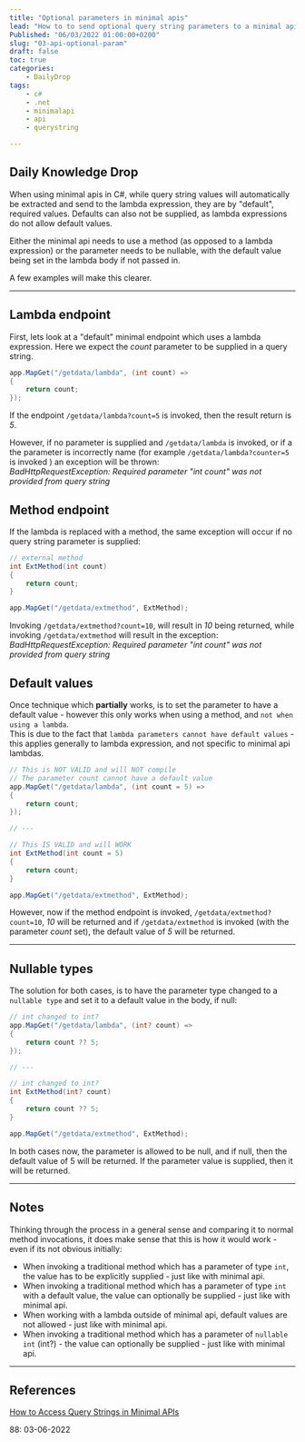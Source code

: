 ```yaml
---
title: "Optional parameters in minimal apis"
lead: "How to to send optional query string parameters to a minimal api"
Published: "06/03/2022 01:00:00+0200"
slug: "03-api-optional-param"
draft: false
toc: true
categories:
    - DailyDrop
tags:
    - c#
    - .net
    - minimalapi
    - api
    - querystring

---
```


## Daily Knowledge Drop

When using minimal apis in C#, while query string values will automatically be extracted and send to the lambda expression, they are by "default", required values. Defaults can also not be supplied, as lambda expressions do not allow default values.

Either the minimal api needs to use a method (as opposed to a lambda expression) or the parameter needs to be nullable, with the default value being set in the lambda body if not passed in.

A few examples will make this clearer.

---

## Lambda endpoint

First, lets look at a "default" minimal endpoint which uses a lambda expression. Here we expect the _count_ parameter to be supplied in a query string.

``` csharp
app.MapGet("/getdata/lambda", (int count) =>
{
    return count;
});
```

If the endpoint `/getdata/lambda?count=5` is invoked, then the result return is _5_.

However, if no parameter is supplied and `/getdata/lambda` is invoked, or if a the parameter is incorrectly name (for example `/getdata/lambda?counter=5` is invoked ) an exception will be thrown:  
_BadHttpRequestException: Required parameter "int count" was not provided from query string_

## Method endpoint

If the lambda is replaced with a method, the same exception will occur if no query string parameter is supplied:

``` csharp
// external method
int ExtMethod(int count)
{
    return count;
}

app.MapGet("/getdata/extmethod", ExtMethod);
```

Invoking `/getdata/extmethod?count=10`, will result in _10_ being returned, while invoking `/getdata/extmethod` will result in the exception:  
_BadHttpRequestException: Required parameter "int count" was not provided from query string_

## Default values

Once technique which **partially** works, is to set the parameter to have a default value - however this only works when using a method, and `not when using a lambda`.  
This is due to the fact that `lambda parameters cannot have default values` - this applies generally to lambda expression, and not specific to minimal api lambdas.

``` csharp
// This is NOT VALID and will NOT compile
// The parameter count cannot have a default value
app.MapGet("/getdata/lambda", (int count = 5) =>
{
    return count;
});

// ---

// This IS VALID and will WORK
int ExtMethod(int count = 5)
{
    return count;
}

app.MapGet("/getdata/extmethod", ExtMethod);
```

However, now if the method endpoint is invoked, `/getdata/extmethod?count=10`, _10_ will be returned and if `/getdata/extmethod` is invoked (with the parameter _count_ set), the default value of _5_ will be returned.

---

## Nullable types

The solution for both cases, is to have the parameter type changed to a `nullable type` and set it to a default value in the body, if null:


``` csharp
// int changed to int?
app.MapGet("/getdata/lambda", (int? count) =>
{
    return count ?? 5;
});

// ---

// int changed to int?
int ExtMethod(int? count)
{
    return count ?? 5;
}

app.MapGet("/getdata/extmethod", ExtMethod);
```


In both cases now, the parameter is allowed to be null, and if null, then the default value of 5 will be returned. If the parameter value is supplied, then it will be returned.

---

## Notes

Thinking through the process in a general sense and comparing it to normal method invocations, it does make sense that this is how it would work - even if its not obvious initially:

- When invoking a traditional method which has a parameter of type `int`, the value has to be explicitly supplied - just like with minimal api.  
- When invoking a traditional method which has a parameter of type `int` with a default value, the value can optionally be supplied - just like with minimal api.
- When working with a lambda outside of minimal api, default values are not allowed - just like with minimal api.
- When invoking a traditional method which has a parameter of `nullable int` (int?) - the value can optionally be supplied - just like with minimal api.

---

## References

[How to Access Query Strings in Minimal APIs ](https://wildermuth.com/2022/04/04/query-strings-optional-arguments-minimal-apis-aspnetcore/)  

<?# DailyDrop ?>88: 03-06-2022<?#/ DailyDrop ?>
